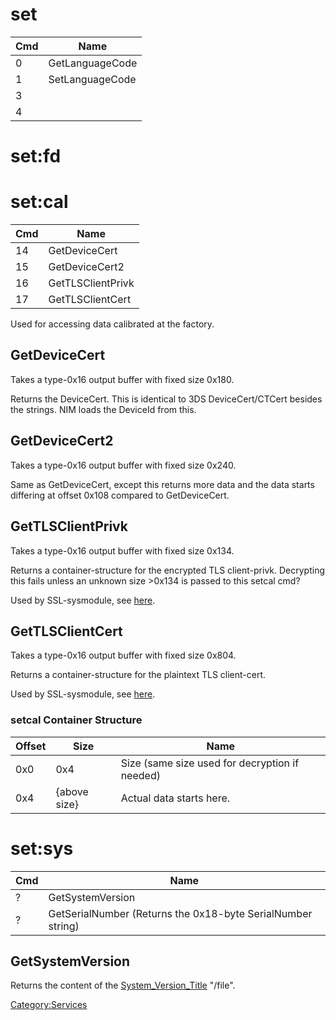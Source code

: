 # set

| Cmd | Name            |
| --- | --------------- |
| 0   | GetLanguageCode |
| 1   | SetLanguageCode |
| 3   |                 |
| 4   |                 |

# set:fd

# set:cal

| Cmd | Name              |
| --- | ----------------- |
| 14  | GetDeviceCert     |
| 15  | GetDeviceCert2    |
| 16  | GetTLSClientPrivk |
| 17  | GetTLSClientCert  |

Used for accessing data calibrated at the factory.

## GetDeviceCert

Takes a type-0x16 output buffer with fixed size 0x180.

Returns the DeviceCert. This is identical to 3DS DeviceCert/CTCert
besides the strings. NIM loads the DeviceId from this.

## GetDeviceCert2

Takes a type-0x16 output buffer with fixed size 0x240.

Same as GetDeviceCert, except this returns more data and the data starts
differing at offset 0x108 compared to GetDeviceCert.

## GetTLSClientPrivk

Takes a type-0x16 output buffer with fixed size 0x134.

Returns a container-structure for the encrypted TLS client-privk.
Decrypting this fails unless an unknown size \>0x134 is passed to this
setcal cmd?

Used by SSL-sysmodule, see [here](SSL%20services.md "wikilink").

## GetTLSClientCert

Takes a type-0x16 output buffer with fixed size 0x804.

Returns a container-structure for the plaintext TLS client-cert.

Used by SSL-sysmodule, see
[here](SSL%20services.md "wikilink").

### setcal Container Structure

| Offset | Size         | Name                                           |
| ------ | ------------ | ---------------------------------------------- |
| 0x0    | 0x4          | Size (same size used for decryption if needed) |
| 0x4    | {above size} | Actual data starts here.                       |

# set:sys

| Cmd | Name                                                        |
| --- | ----------------------------------------------------------- |
| ?   | GetSystemVersion                                            |
| ?   | GetSerialNumber (Returns the 0x18-byte SerialNumber string) |

## GetSystemVersion

Returns the content of the
[System\_Version\_Title](System%20Version%20Title.md "wikilink")
"/file".

[Category:Services](Category:Services "wikilink")
